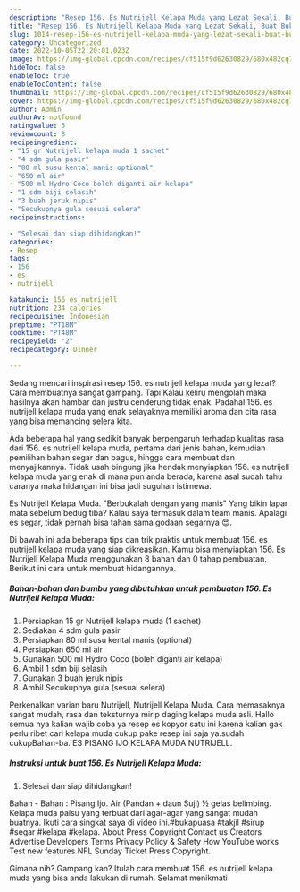 ```yaml
---
description: "Resep 156. Es Nutrijell Kelapa Muda yang Lezat Sekali, Buat Buka Puasa Bikin Ngiler"
title: "Resep 156. Es Nutrijell Kelapa Muda yang Lezat Sekali, Buat Buka Puasa Bikin Ngiler"
slug: 1014-resep-156-es-nutrijell-kelapa-muda-yang-lezat-sekali-buat-buka-puasa-bikin-ngiler
category: Uncategorized
date: 2022-10-05T22:20:01.023Z
image: https://img-global.cpcdn.com/recipes/cf515f9d62630829/680x482cq70/156-es-nutrijell-kelapa-muda-foto-resep-utama.jpg
hideToc: false
enableToc: true
enableTocContent: false
thumbnail: https://img-global.cpcdn.com/recipes/cf515f9d62630829/680x482cq70/156-es-nutrijell-kelapa-muda-foto-resep-utama.jpg
cover: https://img-global.cpcdn.com/recipes/cf515f9d62630829/680x482cq70/156-es-nutrijell-kelapa-muda-foto-resep-utama.jpg
author: Admin
authorAv: notfound
ratingvalue: 5
reviewcount: 8
recipeingredient:
- "15 gr Nutrijell kelapa muda 1 sachet"
- "4 sdm gula pasir"
- "80 ml susu kental manis optional"
- "650 ml air"
- "500 ml Hydro Coco boleh diganti air kelapa"
- "1 sdm biji selasih"
- "3 buah jeruk nipis"
- "Secukupnya gula sesuai selera"
recipeinstructions:

- "Selesai dan siap dihidangkan!"
categories:
- Resep
tags:
- 156
- es
- nutrijell

katakunci: 156 es nutrijell 
nutrition: 234 calories
recipecuisine: Indonesian
preptime: "PT18M"
cooktime: "PT48M"
recipeyield: "2"
recipecategory: Dinner

---
```



Sedang mencari inspirasi resep 156. es nutrijell kelapa muda yang lezat? Cara membuatnya sangat gampang. Tapi Kalau keliru mengolah maka hasilnya akan hambar dan justru cenderung tidak enak. Padahal 156. es nutrijell kelapa muda yang enak selayaknya memiliki aroma dan cita rasa yang bisa memancing selera kita.


Ada beberapa hal yang sedikit banyak berpengaruh terhadap kualitas rasa dari 156. es nutrijell kelapa muda, pertama dari jenis bahan, kemudian pemilihan bahan segar dan bagus, hingga cara membuat dan menyajikannya. Tidak usah bingung jika hendak menyiapkan 156. es nutrijell kelapa muda yang enak di mana pun anda berada, karena asal sudah tahu caranya maka hidangan ini bisa jadi suguhan istimewa.

Es Nutrijell Kelapa Muda. &#34;Berbukalah dengan yang manis&#34; Yang bikin lapar mata sebelum bedug tiba? Kalau saya termasuk dalam team manis. Apalagi es segar, tidak pernah bisa tahan sama godaan segarnya 😍.


Di bawah ini ada beberapa tips dan trik praktis untuk membuat 156. es nutrijell kelapa muda yang siap dikreasikan. Kamu bisa menyiapkan 156. Es Nutrijell Kelapa Muda menggunakan 8 bahan dan 0 tahap pembuatan. Berikut ini cara untuk membuat hidangannya.

<!--inarticleads1-->

##### Bahan-bahan dan bumbu yang dibutuhkan untuk pembuatan 156. Es Nutrijell Kelapa Muda:

1. Persiapkan 15 gr Nutrijell kelapa muda (1 sachet)
1. Sediakan 4 sdm gula pasir
1. Persiapkan 80 ml susu kental manis (optional)
1. Persiapkan 650 ml air
1. Gunakan 500 ml Hydro Coco (boleh diganti air kelapa)
1. Ambil 1 sdm biji selasih
1. Gunakan 3 buah jeruk nipis
1. Ambil Secukupnya gula (sesuai selera)


Perkenalkan varian baru Nutrijell, Nutrijell Kelapa Muda. Cara memasaknya sangat mudah, rasa dan teksturnya mirip daging kelapa muda asli. Hallo semua nya kalian wajib coba ya resep es kopyor satu ini karena kalian gak perlu ribet cari kelapa muda cukup pake resep ini saja ya.sudah cukupBahan-ba. ES PISANG IJO KELAPA MUDA NUTRIJELL. 

<!--inarticleads2-->

##### Instruksi untuk buat 156. Es Nutrijell Kelapa Muda:


1. Selesai dan siap dihidangkan!

Bahan - Bahan : Pisang Ijo. Air (Pandan + daun Suji) ½ gelas belimbing. Kelapa muda palsu yang terbuat dari agar-agar yang sangat mudah buatnya. Ikuti cara singkat saya di video ini.#bukapuasa #takjil #sirup #segar #kelapa #kelapa. About Press Copyright Contact us Creators Advertise Developers Terms Privacy Policy &amp; Safety How YouTube works Test new features NFL Sunday Ticket Press Copyright. 

Gimana nih? Gampang kan? Itulah cara membuat 156. es nutrijell kelapa muda yang bisa anda lakukan di rumah. Selamat menikmati
